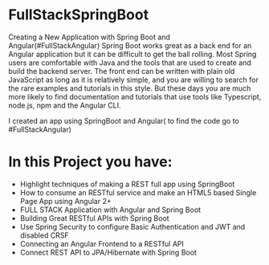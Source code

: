 # FullStackSpringBoot
Creating a New Application with Spring Boot and Angular(#FullStackAngular)
Spring Boot works great as a back end for an Angular application but it can be difficult to get the ball rolling. Most Spring users are comfortable with Java and the tools that are used to create and build the backend server. The front end can be written with plain old JavaScript as long as it is relatively simple, and you are willing to search for the rare examples and tutorials in this style. But these days you are much more likely to find documentation and tutorials that use tools like Typescript, node.js, npm and the Angular CLI.

I created an app using SpringBoot and Angular( to find the code go to #FullStackAngular)

# In this Project you have:

- Highlight techniques of making a REST full app using SpringBoot
- How to consume an RESTful service and make an HTML5 based Single Page App using Angular 2+
- FULL STACK Application with Angular and Spring Boot
- Building Great RESTful APIs with Spring Boot
- Use Spring Security to configure Basic Authentication and JWT and disabled CRSF
- Connecting an Angular Frontend to a RESTful API
- Connect REST API to JPA/Hibernate with Spring Boot
